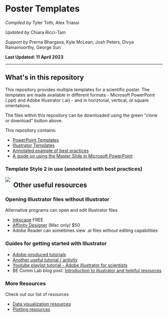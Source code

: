 #  Poster Templates
*Compiled by*
Tyler Toth, Alex Triassi

*Updated by*
Chiara Ricci-Tam

*Support by*
Prerna Bhargava, Kyle McLean, Josh Peters, Divya Ramamoorthy, George Sun

**Last Updated: 11 April 2023**

---
## What's in this repository
This repository provides multiple templates for a scientific poster.  The templates are made available in different formats - Microsoft PowerPoint (.ppt) and Adobe Illustrator (.ai) - and in horiztonal, vertical, or square orientations. 

The files within this repository can be downloaded using the green "clone or download" button above.  

This repository contains:
  - [PowerPoint Templates](PowerPoint_Templates/)
  - [Illustrator Templates](Illustrator_Templates/)
  - [Annotated example of best practices](Annotated_Examples/48x36_Vertical_Example_withAnnotations.pdf)
  - [A guide on using the Master Slide in Microsoft PowerPoint](PowerPoint_Templates/Using%20a%20Microsoft%20PowerPoint%20Poster%20Template.pdf)

### Template Style 2 in use (annotated with best practices)
[<img src="./Gallery/Annotated_Example.png"
     style="float: left; margin-right: 10px;">](Annotated_Examples/48x36_Vertical_Example_withAnnotations.pdf "Annotated Example")

## Other useful resources

### Opening Illustrator files without Illustrator
Alternative programs can open and edit Illustrator files
  - [Inkscape](https://inkscape.org/) FREE
  - [Affinity Designer](https://affinity.serif.com/en-us/designer/) (Mac only) $50
  - Adobe Reader can sometimes view .ai files without editing capabilities
  
### Guides for getting started with Illustrator
- [Adobe-produced tutorials](https://helpx.adobe.com/illustrator/tutorials.html)
- [Another useful tutorial / activity](https://www.pgsd.org/cms/lib07/PA01916597/Centricity/Domain/202/illustrator_for_beginners_tastytuts.pdf)
- [Youtube playlist tutorial - Adobe Illustrator for scientists](https://www.youtube.com/playlist?list=PLhKpKEPEAauYIsyjnIN2YXztNo7BrZVxQ)
- BE Comm Lab blog post: [Introduction to illustrator and helpful resources](https://mitcommlab.mit.edu/be/2021/09/09/introduction-to-illustrator-and-helpful-resources/)

### More Resources
Check out our list of resources
- [Data visualization resources](https://github.com/MIT-BECL/awesome-becl-resources#data-visualization-resources)
- [Plotting resources](https://github.com/MIT-BECL/awesome-becl-resources#plotting-tools)
